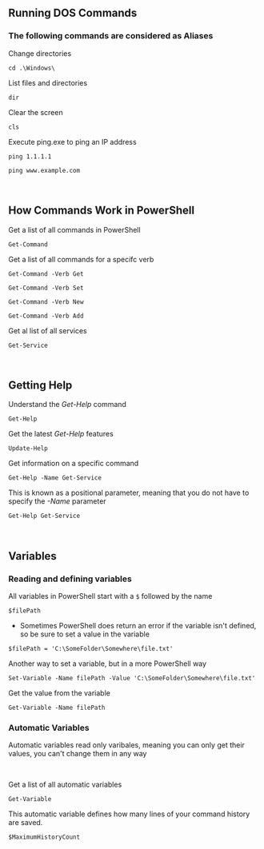 ## Running DOS Commands

### The following commands are considered as Aliases

Change directories
```
cd .\Windows\
```

List files and directories
```
dir
```

Clear the screen
```
cls
```

Execute ping.exe to ping an IP address
```
ping 1.1.1.1
```
```
ping www.example.com
```

<br>

## How Commands Work in PowerShell

Get a list of all commands in PowerShell
```
Get-Command
```

Get a list of all commands for a specifc verb
```
Get-Command -Verb Get
```
```
Get-Command -Verb Set
```
```
Get-Command -Verb New
```
```
Get-Command -Verb Add
```

Get al list of all services
```
Get-Service
```

<br>

## Getting Help

Understand the <i>Get-Help</i> command
```
Get-Help
```

Get the latest <i>Get-Help</i> features
```
Update-Help
```

Get information on a specific command
```
Get-Help -Name Get-Service
```
This is known as a positional parameter, meaning that you do not have to specify the <i>-Name</i> parameter
```
Get-Help Get-Service
```

<br>

## Variables

### Reading and defining variables

All variables in PowerShell start with a ```$``` followed by the name
```
$filePath
```

- Sometimes PowerShell does return an error if the variable isn't defined, so be sure to set a value in the variable

```
$filePath = 'C:\SomeFolder\Somewhere\file.txt'
```

Another way to set a variable, but in a more PowerShell way
```
Set-Variable -Name filePath -Value 'C:\SomeFolder\Somewhere\file.txt'
```

Get the value from the variable
```
Get-Variable -Name filePath
```

### Automatic Variables

Automatic variables read only varibales, meaning you can only get their values, you can't change them in any way

<br>

Get a list of all automatic variables
```
Get-Variable
```


This automatic variable defines how many lines of your command history are saved.
```
$MaximumHistoryCount
```

<br>

